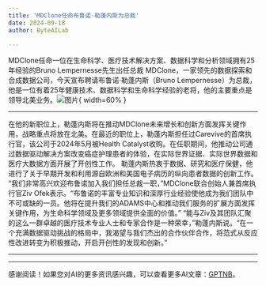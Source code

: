 ```yaml
---
title: 'MDClone任命布鲁诺·勒蓬内斯为总裁'
date: 2024-09-18
author: ByteAILab

---
```


MDClone任命一位在生命科学、医疗技术解决方案、数据科学和分析领域拥有25年经验的Bruno Lempernesse先生出任总裁
MDClone，一家领先的数据探索和合成数据公司，今天宣布聘请布鲁诺·勒蓬内斯（Bruno Lempernesse）为总裁，他是一位有着25年健康技术、数据科学和生命科学经验的老将，他的主要重点是领导北美业务。![图片](https://ai-techpark.com/wp-content/uploads/2024/09/MDClone-960x540.jpg){ width=60% }

---

在他的新职位上，勒蓬内斯将在推动MDClone未来增长和创新方面发挥关键作用，战略重点将放在北美。在最近的职位上，勒蓬内斯担任过Carevive的首席执行官，该公司于2024年5月被Health Catalyst收购。在任职期间，他推动公司通过数据驱动解决方案改变癌症护理患者的体验，在实际世界证据、实际世界数据和医疗大数据方面开展了开创性工作。
勒蓬内斯热衷于数据、研究和医疗保健，他进行了关于早期开发和利用源自欧洲和美国电子病历的纵向患者数据的创新工作。
“我们非常高兴欢迎布鲁诺加入我们担任总裁一职，”MDClone联合创始人兼首席执行官Ziv Ofek表示。“布鲁诺的丰富专业知识和深厚行业经验使他成为我们团队中不可或缺的一员。他将在提升我们的ADAMS中心和推动我们服务的扩展方面发挥关键作用，为生命科学领域及更多领域提供全面的价值。”
“能与Ziv及其团队汇聚的这么一群卓越的医疗技术专业人士和专家合作是一种荣幸，”勒蓬内斯说。“在一个充满数据驱动挑战的格局中，我渴望与我们杰出的合作伙伴合作，将范式从反应性改进转变为积极推动，开启开创性的发现和创新。”

---
---
感谢阅读！如果您对AI的更多资讯感兴趣，可以查看更多AI文章：[GPTNB](https://gptnb.com)。